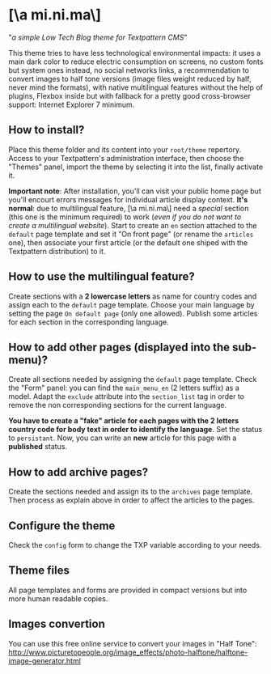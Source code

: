 # [\a mi.ni.ma\\]
"_a simple Low Tech Blog theme for Textpattern CMS_"

This theme tries to have less technological environmental impacts: it uses a main dark color to reduce electric consumption on screens, no custom fonts but system ones instead, no social networks links, a recommendation to convert images to half tone versions (image files weight reduced by half, never mind the formats), with native multilingual features without the help of plugins, Flexbox inside but with fallback for a pretty good cross-browser support: Internet Explorer 7 minimum.

## How to install?

Place this theme folder and its content into your `root/theme` repertory. Access to your Textpattern's administration interface, then choose the "Themes" panel, import the theme by selecting it into the list, finally activate it.

**Important note**: After installation, you'll can visit your public home page but you'll encourt errors messages for individual article display context. **It's normal**: due to multilingual feature, [\a mi.ni.ma\\] need a _special_ section (this one is the minimum required) to work (_even if you do not want to create a multilingual website_). Start to create an `en` section attached to the `default` page template and set it "On front page" (or rename the `articles` one), then associate your first article (or the default one shiped with the Textpattern distribution) to it. 

## How to use the multilingual feature?

Create sections with a **2 lowercase letters** as name for country codes and assign each to the `default` page template. Choose your main language by setting the page `On default page` (only one allowed). Publish some articles for each section in the corresponding language.

## How to add other pages (displayed into the sub-menu)?

Create all sections needed by assigning the `default` page template. Check the "Form" panel: you can find the `main_menu_en` (2 letters suffix) as a model. Adapt the `exclude` attribute into the `section_list` tag in order to remove the non corresponding sections for the current language.

**You have to create a "fake" article for each pages with the 2 letters country code for body text in order to identify the language**. Set the status to `persistant`. Now, you can write an **new** article for this page with a **published** status.

## How to add archive pages?

Create the sections needed and assign its to the `archives` page template. Then process as explain above in order to affect the articles to the pages.

## Configure the theme

Check the `config` form to change the TXP variable according to your needs.

## Theme files

All page templates and forms are provided in compact versions but into more human readable copies.

## Images convertion

You can use this free online service to convert your images in "Half Tone": http://www.picturetopeople.org/image_effects/photo-halftone/halftone-image-generator.html
